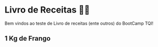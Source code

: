 # Livro de Receitas :man_cook:

Bem vindos ao teste de Livro de receitas (ente outros) do BootCamp TQI!

## 1 Kg de Frango
